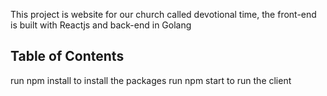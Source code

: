 This project is website for our church called devotional time, the front-end is built with Reactjs and back-end in Golang

## Table of Contents

run npm install to install the packages 
run npm start to run the client
